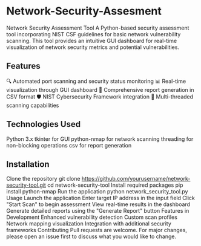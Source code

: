 # Network-Security-Assesment
Network Security Assessment Tool
A Python-based security assessment tool incorporating NIST CSF guidelines for basic network vulnerability scanning. This tool provides an intuitive GUI dashboard for real-time visualization of network security metrics and potential vulnerabilities.

## Features
🔍 Automated port scanning and security status monitoring
📊 Real-time visualization through GUI dashboard
📝 Comprehensive report generation in CSV format
🛡️ NIST Cybersecurity Framework integration
🔄 Multi-threaded scanning capabilities
## Technologies Used
Python 3.x
tkinter for GUI
python-nmap for network scanning
threading for non-blocking operations
csv for report generation
## Installation
Clone the repository
git clone https://github.com/yourusername/network-security-tool.git
cd network-security-tool
Install required packages
pip install python-nmap
Run the application
python network_security_tool.py
Usage
Launch the application
Enter target IP address in the input field
Click "Start Scan" to begin assessment
View real-time results in the dashboard
Generate detailed reports using the "Generate Report" button
Features in Development
Enhanced vulnerability detection
Custom scan profiles
Network mapping visualization
Integration with additional security frameworks
Contributing
Pull requests are welcome. For major changes, please open an issue first to discuss what you would like to change.

